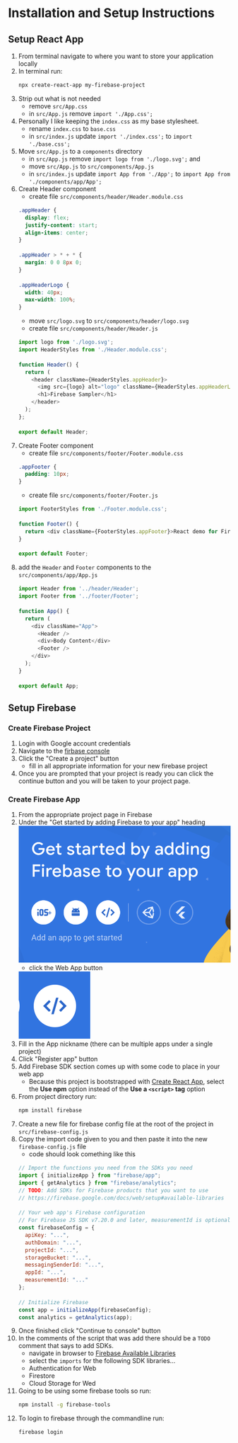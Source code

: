 # Installation and Setup Instructions

## Setup React App

1. From terminal navigate to where you want to store your application locally
1. In terminal run:
    ```bash
    npx create-react-app my-firebase-project
    ```
1. Strip out what is not needed
    - remove `src/App.css`
    - in `src/App.js` remove `import './App.css';`
1. Personally I like keeping the `index.css` as my base stylesheet.
    - rename `index.css` to `base.css`
    - in `src/index.js` update `import './index.css';` to `import './base.css';`
1. Move `src/App.js` to a `components` directory
    - in `src/App.js` remove `import logo from './logo.svg';` and 
    - move `src/App.js` to `src/components/App.js`
    - in `src/index.js` update `import App from './App';` to `import App from './components/app/App';`
1. Create Header component
    - create file `src/components/header/Header.module.css`
    ```css
    .appHeader {
      display: flex;
      justify-content: start;
      align-items: center;
    }

    .appHeader > * + * {
      margin: 0 0 8px 0;
    }

    .appHeaderLogo {
      width: 40px;
      max-width: 100%;
    }

    ```
    - move `src/logo.svg` to `src/components/header/logo.svg`
    - create file `src/components/header/Header.js`
    ```javascript
    import logo from './logo.svg';
    import HeaderStyles from './Header.module.css';

    function Header() {
      return (
        <header className={HeaderStyles.appHeader}>
          <img src={logo} alt="logo" className={HeaderStyles.appHeaderLogo} />
          <h1>Firebase Sampler</h1>
        </header>
      );
    };

    export default Header;

    ```
1. Create Footer component
    - create file `src/components/footer/Footer.module.css`
    ```css
    .appFooter {
      padding: 10px;
    }

    ```
    - create file `src/components/footer/Footer.js`
    ```javascript
    import FooterStyles from './Footer.module.css';

    function Footer() {
      return <div className={FooterStyles.appFooter}>React demo for Firebase</div>;
    }

    export default Footer;

    ```
1. add the `Header` and `Footer` components to the `src/components/app/App.js`
    ```javascript
    import Header from '../header/Header';
    import Footer from '../footer/Footer';

    function App() {
      return (
        <div className="App">
          <Header />
          <div>Body Content</div>
          <Footer />
        </div>
      );
    }

    export default App;

    ```

## Setup Firebase

### Create Firebase Project

1. Login with Google account credentials
1. Navigate to the [firbase console](https://console.firebase.google.com/)
1. Click the "Create a project" button
    - fill in all appropriate information for your new firebase project
1. Once you are prompted that your project is ready you can click the continue button and you will be taken to your project page.

### Create Firebase App

1. From the appropriate project page in Firebase
1. Under the "Get started by adding Firebase to your app" heading
    <img src="./assets/firebase-app-create.png" alt="Get started by adding Firebase to your app" />
    - click the Web App button
    <img src="./assets/firebase-app-web-btn.png" alt="Firebase Web App Button" />
1. Fill in the App nickname (there can be multiple apps under a single project)
1. Click "Register app" button
1. Add Firebase SDK section comes up with some code to place in your web app
    - Because this project is bootstrapped with [Create React App](), select the **Use npm** option instead of the **Use a `<script>` tag** option
1. From project directory run:
    ```bash
    npm install firebase
    ```
1. Create a new file for firebase config file at the root of the project in `src/firebase-config.js`
1. Copy the import code given to you and then paste it into the new `firebase-config.js` file
    - code should look comething like this
    ```javascript
    // Import the functions you need from the SDKs you need
    import { initializeApp } from "firebase/app";
    import { getAnalytics } from "firebase/analytics";
    // TODO: Add SDKs for Firebase products that you want to use
    // https://firebase.google.com/docs/web/setup#available-libraries

    // Your web app's Firebase configuration
    // For Firebase JS SDK v7.20.0 and later, measurementId is optional
    const firebaseConfig = {
      apiKey: "...",
      authDomain: "...",
      projectId: "...",
      storageBucket: "...",
      messagingSenderId: "...",
      appId: "...",
      measurementId: "..."
    };

    // Initialize Firebase
    const app = initializeApp(firebaseConfig);
    const analytics = getAnalytics(app);
    ```
1. Once finished click "Continue to console" button
1. In the comments of the script that was add there should be a `TODO` comment that says to add SDKs.
    - navigate in browser to [Firebase Available Libraries](https://firebase.google.com/docs/web/setup#available-libraries)
    - select the `imports` for the following SDK libraries...
    - Authentication for Web
    - Firestore
    - Cloud Storage for Wed
1. Going to be using some firebase tools so run:
    ```bash
    npm install -g firebase-tools
    ```
1. To login to firebase through the commandline run:
    ```bash
    firebase login
    ```
